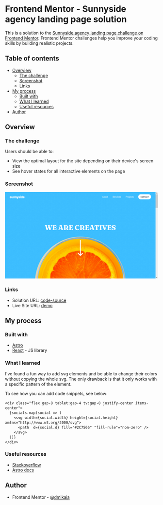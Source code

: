 # Frontend Mentor - Sunnyside agency landing page solution

This is a solution to the [Sunnyside agency landing page challenge on Frontend Mentor](https://www.frontendmentor.io/challenges/sunnyside-agency-landing-page-7yVs3B6ef). Frontend Mentor challenges help you improve your coding skills by building realistic projects.

## Table of contents

- [Overview](#overview)
  - [The challenge](#the-challenge)
  - [Screenshot](#screenshot)
  - [Links](#links)
- [My process](#my-process)
  - [Built with](#built-with)
  - [What I learned](#what-i-learned)
  - [Useful resources](#useful-resources)
- [Author](#author)

## Overview

### The challenge

Users should be able to:

- View the optimal layout for the site depending on their device's screen size
- See hover states for all interactive elements on the page

### Screenshot

![hero](./screenshots//hero.png)

### Links

- Solution URL: [code-source](https://github.com/DMikaia/sunnyside-agency)
- Live Site URL: [demo](https://sunnyside-agency-sage.vercel.app/)

## My process

### Built with

- [Astro](https://docs.astro.build/en/)
- [React](https://reactjs.org/) - JS library

### What I learned

I've found a fun way to add svg elements and be able to change their colors without copying the whole svg. The only drawback is that it only works with a specific pattern of the element.

To see how you can add code snippets, see below:

```astro
<div class="flex gap-8 tablet:gap-4 tv:gap-8 justify-center items-center">
  {socials.map(social => (
    <svg width={social.width} height={social.height} xmlns="http://www.w3.org/2000/svg">
      <path  d={social.d} fill="#2C7566" "fill-rule"="non-zero" />
    </svg>
  ))}
</div>
```

### Useful resources

- [Stackoverflow](https://stackoverflow.com)
- [Astro docs](https://docs.astro.build/fr/getting-started/)

## Author

- Frontend Mentor - [@dmikaia](https://www.frontendmentor.io/profile/dmikaia)
